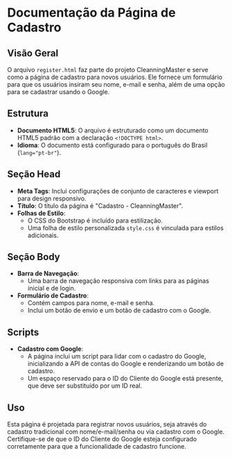 # Documentação da Página de Cadastro

## Visão Geral

O arquivo `register.html` faz parte do projeto CleanningMaster e serve como a página de cadastro para novos usuários. Ele fornece um formulário para que os usuários insiram seu nome, e-mail e senha, além de uma opção para se cadastrar usando o Google.

## Estrutura

- **Documento HTML5**: O arquivo é estruturado como um documento HTML5 padrão com a declaração `<!DOCTYPE html>`.
- **Idioma**: O documento está configurado para o português do Brasil (`lang="pt-br"`).

## Seção Head

- **Meta Tags**: Inclui configurações de conjunto de caracteres e viewport para design responsivo.
- **Título**: O título da página é "Cadastro - CleanningMaster".
- **Folhas de Estilo**: 
  - O CSS do Bootstrap é incluído para estilização.
  - Uma folha de estilo personalizada `style.css` é vinculada para estilos adicionais.

## Seção Body

- **Barra de Navegação**: 
  - Uma barra de navegação responsiva com links para as páginas inicial e de login.
- **Formulário de Cadastro**:
  - Contém campos para nome, e-mail e senha.
  - Inclui um botão de envio e um botão de cadastro com o Google.

## Scripts

- **Cadastro com Google**: 
  - A página inclui um script para lidar com o cadastro do Google, inicializando a API de contas do Google e renderizando um botão de cadastro.
  - Um espaço reservado para o ID do Cliente do Google está presente, que deve ser substituído por um ID real.

## Uso

Esta página é projetada para registrar novos usuários, seja através do cadastro tradicional com nome/e-mail/senha ou via cadastro com o Google. Certifique-se de que o ID do Cliente do Google esteja configurado corretamente para que a funcionalidade de cadastro funcione. 